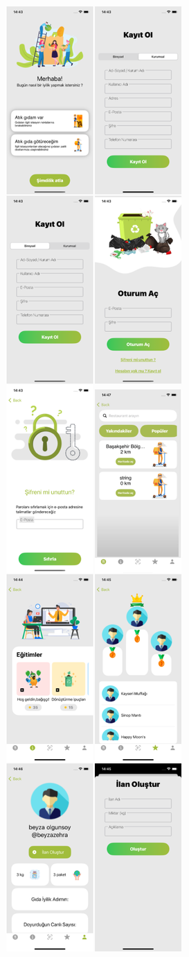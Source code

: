 <img src="readme/1.png" width="200" > 
<img src="readme/2.png" width="200" > 
<img src="readme/3.png" width="200" > 
<img src="readme/4.png" width="200" > 
<img src="readme/5.png" width="200" > 
<img src="readme/6.png" width="200" > 
<img src="readme/7.png" width="200" > 
<img src="readme/8.png" width="200" > 
<img src="readme/9.png" width="200" > 
<img src="readme/10.png" width="200" >
